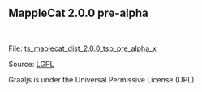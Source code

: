 ## MappleCat 2.0.0 pre-alpha
<br>

File: [ts_maplecat_dist_2.0.0_tsp_pre_alpha_x](https://github.com/debisoft/tenatch/releases)

Source: [LGPL](http://www.gnu.org/copyleft/lesser.html)

Graaljs is under the Universal Permissive License (UPL)
